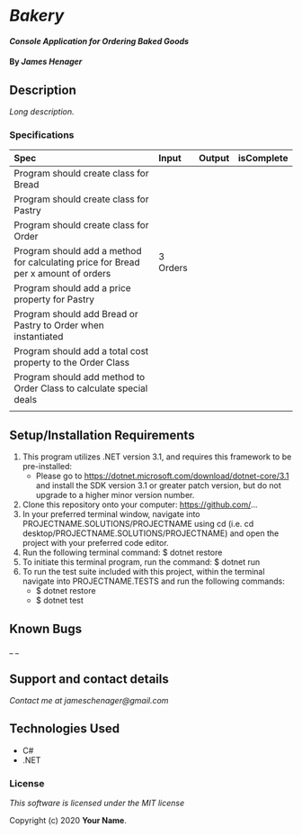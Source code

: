 # _Bakery_

#### _Console Application for Ordering Baked Goods_

#### By _**James Henager**_

## Description

_Long description._

### Specifications
| Spec | Input | Output | isComplete |
| :-------------     | :------------- | :------------- |:------------- |
|Program should create class for Bread |  |  |  |
|Program should create class for Pastry  |  |  |  |
|Program should create class for Order  |  |  |  |
|Program should add a method for calculating price for Bread per x amount of orders | 3 Orders |  |  |
|Program should add a price property for Pastry  |  |  |  |
|Program should add Bread or Pastry to Order when instantiated|  |  |  |
|Program should add a total cost property to the Order Class  |  |  |  |
|Program should add method to Order Class to calculate special deals|  |  |  |
|  |  |  |  |

## Setup/Installation Requirements

1. This program utilizes .NET version 3.1, and requires this framework to be pre-installed:
    * Please go to https://dotnet.microsoft.com/download/dotnet-core/3.1 and install the SDK   version 3.1 or greater patch version, but do not upgrade to a higher minor version number.
2. Clone this repository onto your computer: https://github.com/...
3. In your preferred terminal window, navigate into PROJECTNAME.SOLUTIONS/PROJECTNAME using cd (i.e. cd desktop/PROJECTNAME.SOLUTIONS/PROJECTNAME) and open the project with your preferred code editor.
4. Run the following terminal command: $ dotnet restore
5. To initiate this terminal program, run the command: $ dotnet run
6. To run the test suite included with this project, within the terminal navigate into PROJECTNAME.TESTS and run the following commands:
    * $ dotnet restore
    * $ dotnet test


## Known Bugs

_ _

## Support and contact details

_Contact me at jameschenager@gmail.com_

## Technologies Used

- C#
- .NET

### License

_This software is licensed under the MIT license_

Copyright (c) 2020 **Your Name**.
